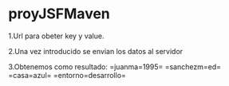 # proyJSFMaven

1.Url para obeter key y value.

2.Una vez introducido se envian los datos al servidor

3.Obtenemos como resultado:
=juanma=1995=
=sanchezm=ed=
=casa=azul=
=entorno=desarrollo=


